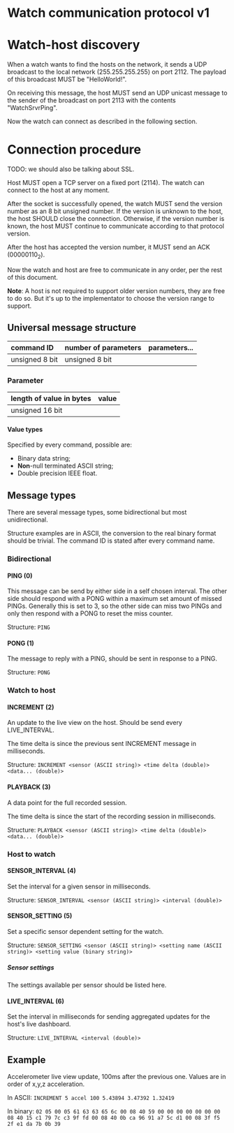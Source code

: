 # Watch communication protocol v1

# Watch-host discovery

When a watch wants to find the hosts on the network, it sends a UDP broadcast to the local network (255.255.255.255) on port 2112.
The payload of this broadcast MUST be "HelloWorld!".

On receiving this message, the host MUST send an UDP unicast message to the sender of the broadcast on port 2113 with the contents "WatchSrvrPing".

Now the watch can connect as described in the following section.

# Connection procedure

TODO: we should also be talking about SSL.

Host MUST open a TCP server on a fixed port (2114).
The watch can connect to the host at any moment.

After the socket is successfully opened, the watch MUST send the version number
as an 8 bit unsigned number.
If the version is unknown to the host, the host SHOULD close the connection.
Otherwise, if the version number is known, the host MUST continue to
communicate according to that protocol version.

After the host has accepted the version number, it MUST send an ACK ($00000110_2$).

Now the watch and host are free to communicate in any order, per the rest of
this document.

**Note**: A host is not required to support older version numbers, they are
free to do so. But it's up to the implementator to choose the version range to
support.

## Universal message structure
| command ID | number of parameters | parameters... |
|:---|:---|:---|
|unsigned 8 bit|unsigned 8 bit||

### Parameter
| length of value in bytes | value |
|:---|:---|
|unsigned 16 bit||

#### Value types
Specified by every command, possible are:

- Binary data string;
- **Non**-null terminated ASCII string;
- Double precision IEEE float.

## Message types
There are several message types, some bidirectional but most unidirectional.

Structure examples are in ASCII, the conversion to the real binary format should be trivial.
The command ID is stated after every command name.

### Bidirectional

#### PING (0)
This message can be send by either side in a self chosen interval.
The other side should respond with a PONG within a maximum set amount of missed PINGs.
Generally this is set to 3, so the other side can miss two PINGs and only then respond with a PONG to reset the miss counter.

Structure:
`PING`

#### PONG (1)
The message to reply with a PING, should be sent in response to a PING.

Structure:
`PONG`

### Watch to host

#### INCREMENT (2)
An update to the live view on the host.
Should be send every LIVE_INTERVAL.

The time delta is since the previous sent INCREMENT message in milliseconds.

Structure:
`INCREMENT <sensor (ASCII string)> <time delta (double)> <data... (double)>`

#### PLAYBACK (3)
A data point for the full recorded session.

The time delta is since the start of the recording session in milliseconds.

Structure:
`PLAYBACK <sensor (ASCII string)> <time delta (double)> <data... (double)>`

### Host to watch

#### SENSOR_INTERVAL (4)
Set the interval for a given sensor in milliseconds.

Structure:
`SENSOR_INTERVAL <sensor (ASCII string)> <interval (double)>`

#### SENSOR_SETTING (5)
Set a specific sensor dependent setting for the watch.

Structure:
`SENSOR_SETTING <sensor (ASCII string)> <setting name (ASCII string)> <setting value (binary string)>`

##### Sensor settings
The settings available per sensor should be listed here.

#### LIVE_INTERVAL (6)
Set the interval in milliseconds for sending aggregated updates for the host's live dashboard.

Structure:
`LIVE_INTERVAL <interval (double)>`

## Example
Accelerometer live view update, 100ms after the previous one.
Values are in order of x,y,z acceleration.

In ASCII:
`INCREMENT 5 accel 100 5.43894 3.47392 1.32419`

In binary:
`02 05 00 05 61 63 63 65 6c 00 08 40 59 00 00 00 00 00 00 00 08 40 15 c1 79 7c c3 9f fd 00 08 40 0b ca 96 91 a7 5c d1 00 08 3f f5 2f e1 da 7b 0b 39`
